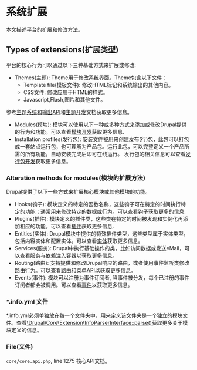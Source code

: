系统扩展
=======

本文描述平台的扩展和修改方法。

## Types of extensions(扩展类型)

平台的核心行为可以通过以下三种基础方式来扩展或修改:
* Themes(主题): Theme用于修改系统界面。Theme包含以下文件：
    * Template file(模板文件): 修改HTML标记和系统输出的其他内容。
    * CSS文件: 修改应用于HTML的样式。
    * Javascript,Flash,图片和其他文件。
    
参考[主题系统和输出API](https://api.drupal.org/api/drupal/core%21lib%21Drupal%21Core%21Render%21theme.api.php/group/theme_render/8.7.x)和[主题开发](https://www.drupal.org/docs/8/theming)文档获取更多信息。

* Modules(模块):
模块可以使用以下一种或多种方式来添加或修改Drupal提供的行为和功能。可以查看[模块开发](https://www.drupal.org/developing/modules/8)获取更多信息.
* Installation profiles(发行包):
安装文件被用来创建发布(行)包，此包可以打包成一套站点运行包，也可理解为产品包。运行此包，可以完整定义一个产品所需的所有功能，自动安装完成后即可在线运行。 发行包的相关信息可以查看[发行包开发](https://www.drupal.org/developing/distributions)获取更多信息。

### Alteration methods for modules(模块的扩展方法)
Drupal提供了以下一些方式来扩展核心模块或其他模块的功能。
* Hooks(钩子):
  模块定义的特定的函数名称，这些钩子可在特定的时间执行特定的功能；通常用来修改特定的数据或行为。可以查看[钩子](hook.md)获取更多的信息.
* Plugins(插件):
  模块定义的插件类，这些类在特定的时间被发现和实例化再添加相应的功能。可以查看[插件](plugins.md)获取更多信息.
* Entities(实体):
  Drupal模块中提供的特殊插件类型，这些类型属于实体类型，包括内容实体和配置实体。可以查看[实体](entity_api.md)获取更多信息。
* Services(服务):
  Drupal中执行基础操作的类，比如访问数据或发送eMail，可以查看[服务与依赖注入容器](container.md)以获取更多信息。
* Routing(路由): 支持提供和修改Drupal响应的路由，或者使用事件监听类修改路由行为。可以查看[路由和菜单API](https://api.drupal.org/api/drupal/core%21lib%21Drupal%21Core%21Menu%21menu.api.php/group/menu/8.7.x)以获取更多信息。
* Events(事件): 模块可以注册为事件订阅者, 当事件被分发，每个已注册的事件订阅者都会被调用。可以查看[事件](https://api.drupal.org/api/drupal/core%21core.api.php/group/events/8.7.x)以获取更多信息。

### *.info.yml 文件
*.info.yml必须单独放在每一个文件夹中，用来定义该文件夹是一个独立的模块文件。查看[\Drupal\Core\Extension\InfoParserInterface::parse()](https://api.drupal.org/api/drupal/core%21lib%21Drupal%21Core%21Extension%21InfoParserInterface.php/function/InfoParserInterface%3A%3Aparse/8.7.x)获取更多关于模块定义的信息。

### File(文件)
`core/core.api.php`, line 1275
核心API文档。
